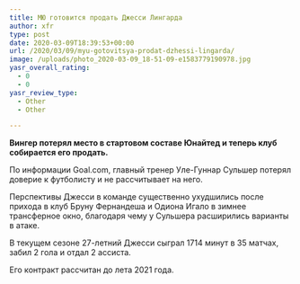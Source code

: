 ```yaml
---
title: МЮ готовится продать Джесси Лингарда
author: xfr
type: post
date: 2020-03-09T18:39:53+00:00
url: /2020/03/09/myu-gotovitsya-prodat-dzhessi-lingarda/
image: /uploads/photo_2020-03-09_18-51-09-e1583779190978.jpg
yasr_overall_rating:
  - 0
  - 0
yasr_review_type:
  - Other
  - Other

---
```

**Вингер потерял место в стартовом составе Юнайтед и теперь клуб собирается его продать.**

По информации Goal.com, главный тренер Уле-Гуннар Сульшер потерял доверие к футболисту и не рассчитывает на него.

Перспективы Джесси в команде существенно ухудшились после прихода в клуб Бруну Фернандеша и Одиона Игало в зимнее трансферное окно, благодаря чему у Сульшера расширились варианты в атаке.

В текущем сезоне 27-летний Джесси сыграл 1714 минут в 35 матчах, забил 2 гола и отдал 2 ассиста.

Его контракт рассчитан до лета 2021 года.